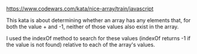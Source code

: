 https://www.codewars.com/kata/nice-array/train/javascript

This kata is about determining whether an array has any elements that, for both the value + and -1, neither of those values also exist in the array.

I used the indexOf method to search for these values (indexOf returns -1 if the value is not found) relative to each of the array's values.